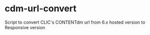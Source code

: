 # cdm-url-convert
Script to convert CLIC's CONTENTdm url from 6.x hosted version to Responsive version
